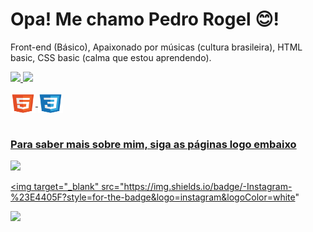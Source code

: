 <h1>Opa! Me chamo Pedro Rogel 😊!</h1>
<p>Front-end (Básico), Apaixonado por músicas (cultura brasileira), HTML basic, CSS basic (calma que estou aprendendo).</p>

<div>
   <a href="https://github.com/pedro-rogel">
   <img height="180em" src="https://github-readme-stats.vercel.app/api?username=pedro-rogel&show_icons=true&theme=tokyonight&include_all_commits=true&count_private=true"/>
   <img height="180em" src="https://github-readme-stats.vercel.app/api/top-langs/?username=pedro-rogel&layout=compact&langs_count=6&theme=tokyonight"/>

</div>
<div style="display: inline_block"><br>
  <img align="center" alt="HTML" height="30" width="40" src="https://raw.githubusercontent.com/devicons/devicon/master/icons/html5/html5-original.svg">
  <img align="center" alt="CSS" height="30" width="40" src="https://raw.githubusercontent.com/devicons/devicon/master/icons/css3/css3-original.svg">
</div>
 
 <br>
 
  ### Para saber mais sobre mim, siga as páginas logo embaixo
 
<div> 
  <!--youtube aqui em baixo-->
   <a href="https://www.youtube.com/@PedroRogel./about"><img target="_blank"  src="https://img.shields.io/badge/YouTube-FF0000?style=for-the-badge&logo=youtube&logoColor=white"></a>
 
  <!--instagram aqui em baixo-->
  <a href="https://www.instagram.com/_pedrorogel_/"><img target="_blank" src="https://img.shields.io/badge/-Instagram-%23E4405F?style=for-the-badge&logo=instagram&logoColor=white" </a>
 

  <!--linkedin aqui em baixo-->
  <a  href="linkedin.com/in/pedro-henrique-395b67272"><img target="_blank"  src="https://img.shields.io/badge/-LinkedIn-%230077B5?style=for-the-badge&logo=linkedin&logoColor=white"></a> 
 
 

</div>
